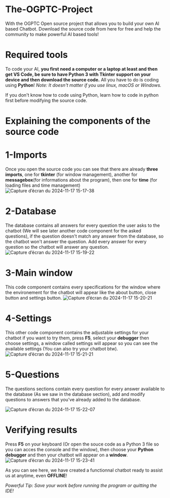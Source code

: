 # The-OGPTC-Project
With the OGPTC Open source project that allows you to build your own AI based Chatbot. Download the source code from here for free and help the community to make powerful AI based tools!

# Required tools
To code your AI, **you first need a computer or a laptop at least and then get VS Code, be sure to have Python 3 with Tkinter support on your device and then download the source code.**
All you have to do is coding using **Python**!
_Note: It doesn't matter if you use linux, macOS or Windows._

If you don't know how to code using Python, learn how to code in python first before modifying the source code.

# Explaining the components of the source code
  # 1-Imports
  Once you open the source code you can see that there are already **three imports**, one for **tkinter** (for window management), another for **messagebox**(for informations about the program), then one for **time** (for loading files and time management)
![Capture d’écran du 2024-11-17 15-17-38](https://github.com/user-attachments/assets/d46b47a5-64f0-413f-8335-af1a4c822880)

  # 2-Database
  The database contains all answers for every question the user asks to the chatbot (We will see later another code component for the asked questions), if the question doesn't match any answer from the database, so the chatbot won't answer the question. Add every answer for every question so the chatbot will answer any question.
![Capture d’écran du 2024-11-17 15-19-22](https://github.com/user-attachments/assets/09717056-2940-4f95-bdb4-78b953bfb92a)

  # 3-Main window
  This code component contains every specifications for the window where the environement for the chatbot will appear like the about button, close button and settings button.
![Capture d’écran du 2024-11-17 15-20-21](https://github.com/user-attachments/assets/19b6a49b-b958-4f71-ba73-545cb39e0af9)

  # 4-Settings
  This other code component contains the adjustable settings for your chatbot if you want to try them, press **F5**, select your **debugger** then choose settings, a window called settings will appear so you can see the available settings (You can also try your chatbot btw).
![Capture d’écran du 2024-11-17 15-21-21](https://github.com/user-attachments/assets/5021ba1a-b7e4-4a6a-af01-1ac6eb64693b)

  # 5-Questions
  The questions sections contain every question for every answer available to the database (As we saw in the database section), add and modify questions to answers that you've already added to the database.

![Capture d’écran du 2024-11-17 15-22-07](https://github.com/user-attachments/assets/e7e33b0d-f505-40bb-bd58-1284aa86d703)

# Verifying results
Press **F5** on your keyboard (Or open the souce code as a Python 3 file so you can acces the console and the window), then choose your **Python debugger** and then your chatbot will appear on a **window**.
![Capture d’écran du 2024-11-17 15-23-41](https://github.com/user-attachments/assets/83b9d93c-5c0c-4d4f-9f17-6793be84ae6c)

As you can see here, we have created a functionnal chatbot ready to assist us at anytime, even **OFFLINE**!

_Powerful Tip: Save your work before running the program or quitting the IDE!_
